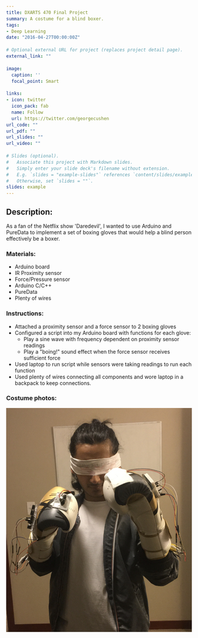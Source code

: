 ```yaml
---
title: DXARTS 470 Final Project
summary: A costume for a blind boxer.
tags:
- Deep Learning
date: "2016-04-27T00:00:00Z"

# Optional external URL for project (replaces project detail page).
external_link: ""

image:
  caption: ''
  focal_point: Smart

links:
- icon: twitter
  icon_pack: fab
  name: Follow
  url: https://twitter.com/georgecushen
url_code: ""
url_pdf: ""
url_slides: ""
url_video: ""

# Slides (optional).
#   Associate this project with Markdown slides.
#   Simply enter your slide deck's filename without extension.
#   E.g. `slides = "example-slides"` references `content/slides/example-slides.md`.
#   Otherwise, set `slides = ""`.
slides: example
---
```


## Description:

As a fan of the Netflix show 'Daredevil', I wanted to use Arduino and PureData to implement a set of boxing gloves that would help a blind person effectively be a boxer.

### Materials:

- Arduino board
- IR Proximity sensor
- Force/Pressure sensor
- Arduino C/C++
- PureData
- Plenty of wires

### Instructions:

- Attached a proximity sensor and a force sensor to 2 boxing gloves
- Configured a script into my Arduino board with functions for each glove:
   - Play a sine wave with frequency dependent on proximity sensor readings
   - Play a "boing!" sound effect when the force sensor receives sufficient force
- Used laptop to run script while sensors were taking readings to run each function
- Used plenty of wires connecting all components and wore laptop in a backpack to keep connections.

### Costume photos:

![Costume](images/DXARTS470/boxing_pic1.jpg)
